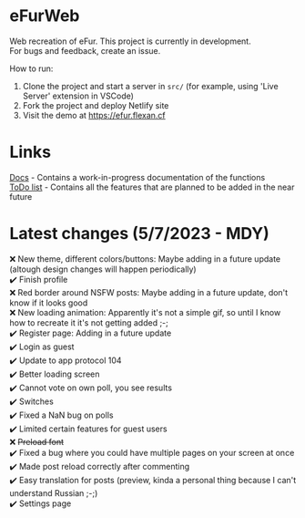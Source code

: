 # eFurWeb
Web recreation of eFur. This project is currently in development.  
For bugs and feedback, create an issue.

How to run:
1. Clone the project and start a server in `src/` (for example, using 'Live Server' extension in VSCode)
2. Fork the project and deploy Netlify site
3. Visit the demo at https://efur.flexan.cf

# Links
[Docs](docs.md) - Contains a work-in-progress documentation of the functions  
[ToDo list](todo.md) - Contains all the features that are planned to be added in the near future

# Latest changes (5/7/2023 - MDY)
:x: New theme, different colors/buttons: Maybe adding in a future update (altough design changes will happen periodically)  
:heavy_check_mark: Finish profile  
:x: Red border around NSFW posts: Maybe adding in a future update, don't know if it looks good  
:x: New loading animation: Apparently it's not a simple gif, so until I know how to recreate it it's not getting added ;-;  
:heavy_check_mark: Register page: Adding in a future update  
:heavy_check_mark: Login as guest  
:heavy_check_mark: Update to app protocol 104  
:heavy_check_mark: Better loading screen  
:heavy_check_mark: Cannot vote on own poll, you see results  
:heavy_check_mark: Switches  
:heavy_check_mark: Fixed a NaN bug on polls  
:heavy_check_mark: Limited certain features for guest users  
:x: ~~Preload font~~  
:heavy_check_mark: Fixed a bug where you could have multiple pages on your screen at once  
:heavy_check_mark: Made post reload correctly after commenting  
:heavy_check_mark: Easy translation for posts (preview, kinda a personal thing because I can't understand Russian ;-;)  
:heavy_check_mark: Settings page